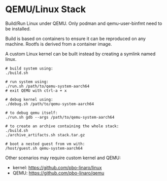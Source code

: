 QEMU/Linux Stack
================

Build/Run Linux under QEMU.
Only podman and qemu-user-binfmt need to be installed.

Build is based on containers to ensure it can be reproduced on any machine.
Rootfs is derived from a container image.

A custom Linux kernel can be built instead by creating a symlink named linux.

```
# build system using:
./build.sh

# run system using:
./run.sh /path/to/qemu-system-aarch64
# exit QEMU with ctrl-a + x

# debug kernel using:
./debug.sh /path/to/qemu-system-aarch64

# to debug qemu itself:
./run.sh gdb --args /path/to/qemu-system-aarch64

# to create an archive containing the whole stack:
./build.sh
./archive_artifacts.sh stack.tar.gz

# boot a nested guest from vm with:
/host/guest.sh qemu-system-aarch64
```

Other scenarios may require custom kernel and QEMU:
- kernel: https://github.com/pbo-linaro/linux
- QEMU: https://github.com/pbo-linaro/qemu
